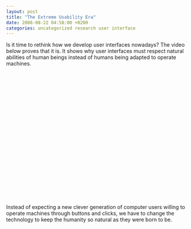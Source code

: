 ```yaml
---
layout: post
title: "The Extreme Usability Era"
date: 2008-08-22 04:58:00 +0200
categories: uncategorized research user interface
---
```


Is it time to rethink how we develop user interfaces nowadays? The video below proves that it is. It shows why user interfaces must respect natural abilities of human beings instead of humans being adapted to operate machines.

<object height="344" width="425"><param name="movie" value="http://www.youtube.com/v/taROG0urbos&amp;color1=11645361&amp;color2=13619151&amp;hl=en&amp;fs=1"/><param name="wmode" value="transparent"/><param name="allowFullScreen" value="true"/><embed allowfullscreen="true" height="344" src="http://www.youtube.com/v/taROG0urbos&amp;color1=11645361&amp;color2=13619151&amp;hl=en&amp;fs=1" type="application/x-shockwave-flash" width="425" wmode="transparent"/></object>

Instead of expecting a new clever generation of computer users willing to operate machines through buttons and clicks, we have to change the technology to keep the humanity so natural as they were born to be.
